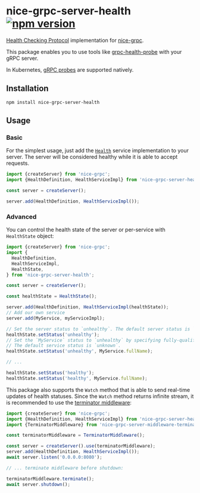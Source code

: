 # nice-grpc-server-health [![npm version][npm-image]][npm-url]

[Health Checking Protocol](https://github.com/grpc/grpc/blob/master/doc/health-checking.md)
implementation for [nice-grpc](https://github.com/deeplay-io/nice-grpc).

This package enables you to use tools like
[grpc-health-probe](https://github.com/grpc-ecosystem/grpc-health-probe) with
your gRPC server.

In Kubernetes,
[gRPC probes](https://kubernetes.io/blog/2022/05/13/grpc-probes-now-in-beta/)
are supported natively.

## Installation

    npm install nice-grpc-server-health

## Usage

### Basic

For the simplest usage, just add the
[`Health`](https://github.com/grpc/grpc-proto/blob/master/grpc/health/v1/health.proto)
service implementation to your server. The server will be considered healthy
while it is able to accept requests.

```ts
import {createServer} from 'nice-grpc';
import {HealthDefinition, HealthServiceImpl} from 'nice-grpc-server-health';

const server = createServer();

server.add(HealthDefinition, HealthServiceImpl());
```

### Advanced

You can control the health state of the server or per-service with `HealthState`
object:

```ts
import {createServer} from 'nice-grpc';
import {
  HealthDefinition,
  HealthServiceImpl,
  HealthState,
} from 'nice-grpc-server-health';

const server = createServer();

const healthState = HealthState();

server.add(HealthDefinition, HealthServiceImpl(healthState));
// Add our own service
server.add(MyService, myServiceImpl);

// Set the server status to `unhealthy`. The default server status is `healthy`.
healthState.setStatus('unhealthy');
// Set the `MyService` status to `unhealthy` by specifying fully-qualified name.
// The default service status is `unknown`.
healthState.setStatus('unhealthy', MyService.fullName);

// ...

healthState.setStatus('healthy');
healthState.setStatus('healthy', MyService.fullName);
```

This package also supports the `Watch` method that is able to send real-time
updates of health statuses. Since the `Watch` method returns infinite stream, it
is recommended to use the
[terminator middleware](https://github.com/deeplay-io/nice-grpc/tree/master/packages/nice-grpc-server-middleware-terminator):

```ts
import {createServer} from 'nice-grpc';
import {HealthDefinition, HealthServiceImpl} from 'nice-grpc-server-health';
import {TerminatorMiddleware} from 'nice-grpc-server-middleware-terminator';

const terminatorMiddleware = TerminatorMiddleware();

const server = createServer().use(terminatorMiddleware);
server.add(HealthDefinition, HealthServiceImpl());
await server.listen('0.0.0.0:8080');

// ... terminate middleware before shutdown:

terminatorMiddleware.terminate();
await server.shutdown();
```

[npm-image]: https://badge.fury.io/js/nice-grpc-server-health.svg
[npm-url]: https://badge.fury.io/js/nice-grpc-server-health

